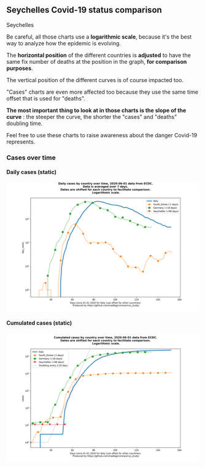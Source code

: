 ## Seychelles Covid-19 status comparison 

Seychelles



Be careful, all those charts use a **logarithmic scale**, because it's the best way to analyze how the epidemic is evolving.
 
The **horizontal position** of the different countries is **adjusted** to have the same fix number of deaths at the position in the graph, **for comparison purposes**.

The vertical position of the different curves is of course impacted too.

"Cases" charts are even more affected too because they use the same time offset that is used for "deaths".

**The most important thing to look at in those charts is the slope of the curve** : the steeper the curve, the shorter the "cases" and "deaths" doubling time.

Feel free to use these charts to raise awareness about the danger Covid-19 represents. 


 
### Cases over time
 
#### Daily cases (static)
![Seychelles covid-19 daily cases static chart](https://raw.githubusercontent.com/madlag/coronavirus_study/master/notebooks/graphs/2020-06-01/countries/Seychelles/2020-06-01_Seychelles_day_cases.png "Seychelles covid-19 day_cases static chart")   
 
#### Cumulated cases (static)
![Seychelles covid-19 cumulated cases static chart](https://raw.githubusercontent.com/madlag/coronavirus_study/master/notebooks/graphs/2020-06-01/countries/Seychelles/2020-06-01_Seychelles_cases.png "Seychelles covid-19 cases static chart")   

